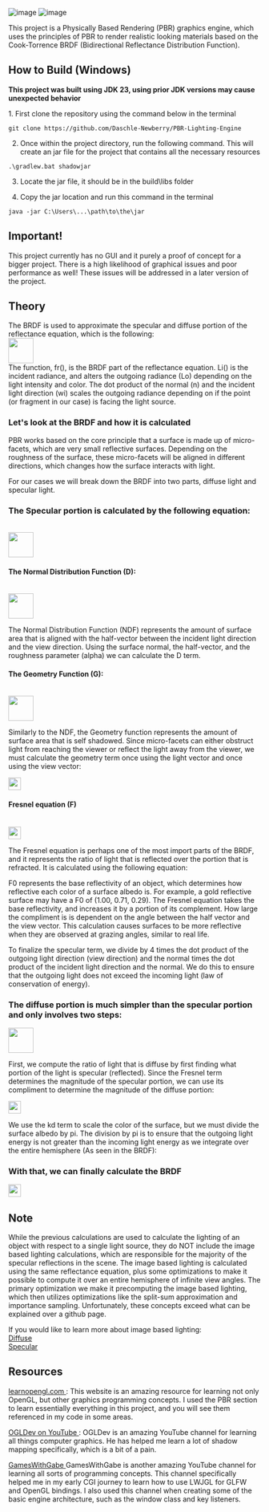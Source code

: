 ![image](https://github.com/user-attachments/assets/2487d8aa-be19-48bf-8af3-130bdca4ac52)
![image](https://github.com/user-attachments/assets/7fc4c5c4-bf7e-4d0a-b987-f7727115574d)

This project is a Physically Based Rendering (PBR) graphics engine, which uses the principles of PBR to render realistic looking materials based on the Cook-Torrence BRDF (Bidirectional Reflectance Distribution Function). 

<h2> How to Build (Windows)</h2>
<strong>This project was built using JDK 23, using prior JDK versions may cause unexpected behavior</strong>
<p align = "left">
1. First clone the repository using the command below in the terminal

```
git clone https://github.com/Daschle-Newberry/PBR-Lighting-Engine
```
2. Once within the project directory, run the following command. This will create an jar file for the project that contains all the necessary resources

```
.\gradlew.bat shadowjar
```

3. Locate the jar file, it should be in the build\libs folder

4. Copy the jar location and run this command in the terminal
  
```
java -jar C:\Users\...\path\to\the\jar
```

</p>
<h2> Important! </h2>
This project currently has no GUI and it purely a proof of concept for a bigger project. There is a high likelihood of graphical issues and poor performance as well! These issues will be addressed in a later version of the project.

<h2> Theory  </h2>
The BRDF is used to approximate the specular and diffuse portion of the reflectance equation, which is the following: <br/>

<img  src = "https://github.com/user-attachments/assets/bfdfce54-9964-46cc-91cd-63f23084aa3e" height = "50px" width = "auto"/>
<br/>
The function, fr(), is the BRDF part of the reflectance equation. Li() is the incident radiance, and alters the outgoing radiance (Lo) depending on the light intensity and color. The dot product of the normal (n) and the incident light direction (wi) scales the outgoing radiance depending on if the point (or fragment in our case) is facing the light source.


<h3> Let's look at the BRDF and how it is calculated</h3>

PBR works based on the core principle that a surface is made up of micro-facets, which are very small reflective surfaces. Depending on the roughness of the surface, these micro-facets will be aligned in different directions, which changes how the surface interacts with light.

For our cases we will break down the BRDF into two parts, diffuse light and specular light.

<h3> The Specular portion is calculated by the following equation: </h3> <br/>

<img  src = "https://github.com/user-attachments/assets/0a21ffb4-076a-43d7-9670-40fdd7585f11" height = "50px" width = "auto"/>
<br/>

<h4> The Normal Distribution Function (D): </h4> <br/>

<img  src = "https://github.com/user-attachments/assets/146f2fcc-be42-430c-85ca-c1997485158f" height = "50px" width = "auto"/>
<br/>

The Normal Distribution Function (NDF) represents the amount of surface area that is aligned with the half-vector between the incident light direction and the view direction. Using the surface normal, the half-vector, and the roughness parameter (alpha) we can calculate the D term. 

<h4> The Geometry Function (G): </h4> <br/>

<img  src = "https://github.com/user-attachments/assets/35ad338f-1b4d-4e61-8cee-c5360fff71d9" height = "50px" width = "auto"/>
<br/>

Similarly to the NDF, the Geometry function represents the amount of surface area that is self shadowed. Since micro-facets can either obstruct light from reaching the viewer or reflect the light away from the viewer, we must calculate the geometry term once using the light vector and once using the view vector:<br/>

<img  src = "https://github.com/user-attachments/assets/686105c7-72d9-4592-9572-3e4b8507d53f" height = "25px" width = "auto"/>
<br/>

<h4> Fresnel equation (F) </h4> <br/>
<img src = "https://github.com/user-attachments/assets/7794d042-0b84-4fa1-a840-836845f6ff45" height = "25px" width = "auto"/>

The Fresnel equation is perhaps one of the most import parts of the BRDF, and it represents the ratio of light that is reflected over the portion that is refracted. It is calculated using the following equation:

F0 represents the base reflectivity of an object, which determines how reflective each color of a surface albedo is. For example, a gold reflective surface may have a F0 of (1.00, 0.71, 0.29). The Fresnel equation takes the base reflectivity, and increases it by a portion of its complement. How large the compliment is is dependent on the angle between the half vector and the view vector. This calculation causes surfaces to be more reflective when they are observed at grazing angles, similar to real life. 


To finalize the specular term, we divide by 4 times the dot product of the outgoing light direction (view direction) and the normal times the dot product of the incident light direction and the normal. We do this to ensure that the outgoing light does not exceed the incoming light (law of conservation of energy).

<h3>The diffuse portion is much simpler than the specular portion and only involves two steps: </h3>

<img  src = "https://github.com/user-attachments/assets/82ec3849-e45d-4956-8f6a-3749772aced0" height = "50px" width = "auto"/>
<br/>

First, we compute the ratio of light that is diffuse by first finding what portion of the light is specular (reflected). Since the Fresnel term determines the magnitude of the specular portion, we can use its compliment to determine the magnitude of the diffuse portion:

<img src = "https://github.com/user-attachments/assets/42c451e5-30cb-4212-ac9a-f54a06515430" height = "25px" width = "auto"/>
<br/>

We use the kd term to scale the color of the surface, but we must divide the surface albedo by pi. The division by pi is to ensure that the outgoing light energy is not greater than the incoming light energy as we integrate over the entire hemisphere (As seen in the BRDF):


<h3> With that, we can finally calculate the BRDF</h3>

<img src = "https://github.com/user-attachments/assets/86f8e1f9-c5e8-43f4-85d1-da58bc718d30" height = "25px" width = "auto"/>
<br/>

<h2> Note </h2>

While the previous calculations are used to calculate the lighting of an object with respect to a single light source, they do NOT include the image based lighting calculations, which are responsible for the majority of the specular reflections in the scene. The image based lighting is calculated using the same reflectance equation, plus some optimizations to make it possible to compute it over an entire hemisphere of infinite view angles. The primary optimization we make it precomputing the image based lighting, which then utilizes optimizations like the split-sum approximation and importance sampling. Unfortunately, these concepts exceed what can be explained over a github page.

If you would like to learn more about image based lighting: </br>
<a href = "https://learnopengl.com/PBR/IBL/Diffuse-irradiance"> Diffuse </a> </br>
<a href = "https://learnopengl.com/PBR/IBL/Specular-IBL"> Specular </a>


<h2> Resources </h2>

<a href = "https://learnopengl.com/"> learnopengl.com </a>: This website is an amazing resource for learning not only OpenGL, but other graphics programming concepts. I used the PBR section to learn essentially everything in this project, and you will see them referenced in my code in some areas. <br/>

<a href = "https://www.youtube.com/@OGLDEV"> OGLDev on YouTube </a>: OGLDev is an amazing YouTube channel for learning all things computer graphics. He has helped me learn a lot of shadow mapping specifically, which is a bit of a pain.<br/>

<a href = "https://www.youtube.com/@GamesWithGabe"> GamesWithGabe </a> GamesWithGabe is another amazing YouTube channel for learning all sorts of programming concepts. This channel specifically helped me in my early CGI journey to learn how to use LWJGL for GLFW and OpenGL bindings. I also used this channel when creating some of the basic engine architecture, such as the window class and key listeners. </a>





